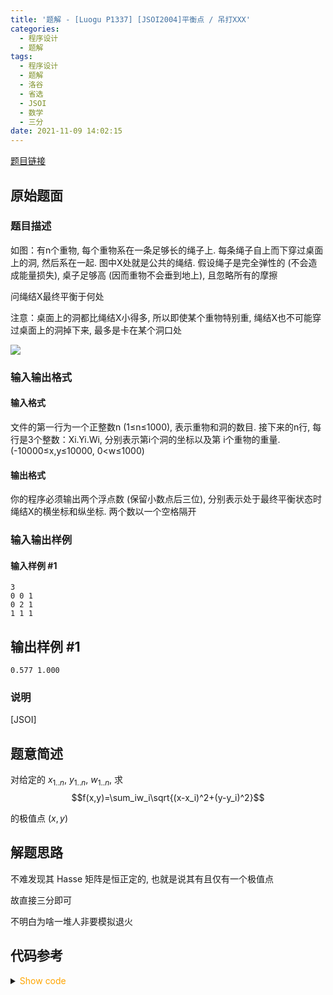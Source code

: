 ```yaml
---
title: '题解 - [Luogu P1337] [JSOI2004]平衡点 / 吊打XXX'
categories:
  - 程序设计
  - 题解
tags:
  - 程序设计
  - 题解
  - 洛谷
  - 省选
  - JSOI
  - 数学
  - 三分
date: 2021-11-09 14:02:15
---
```

[题目链接](https://www.luogu.com.cn/problem/P1337)

<!-- more -->

## 原始题面

### 题目描述

如图：有n个重物, 每个重物系在一条足够长的绳子上. 每条绳子自上而下穿过桌面上的洞, 然后系在一起. 图中X处就是公共的绳结. 假设绳子是完全弹性的 (不会造成能量损失), 桌子足够高 (因而重物不会垂到地上), 且忽略所有的摩擦

问绳结X最终平衡于何处

注意：桌面上的洞都比绳结X小得多, 所以即使某个重物特别重, 绳结X也不可能穿过桌面上的洞掉下来, 最多是卡在某个洞口处

![](1.jpg)

### 输入输出格式

#### 输入格式

文件的第一行为一个正整数n (1≤n≤1000), 表示重物和洞的数目. 接下来的n行, 每行是3个整数：Xi.Yi.Wi, 分别表示第i个洞的坐标以及第 i个重物的重量. (-10000≤x,y≤10000, 0<w≤1000)

#### 输出格式

你的程序必须输出两个浮点数 (保留小数点后三位), 分别表示处于最终平衡状态时绳结X的横坐标和纵坐标. 两个数以一个空格隔开

### 输入输出样例

#### 输入样例 #1

```input1
3
0 0 1
0 2 1
1 1 1
```

## 输出样例 #1

```output1
0.577 1.000
```

### 说明

[JSOI]

## 题意简述

对给定的 $x_{1..n}$, $y_{1..n}$, $w_{1..n}$, 求
$$f(x,y)=\sum_iw_i\sqrt{(x-x_i)^2+(y-y_i)^2}$$

的极值点 $(x,y)$

## 解题思路

不难发现其 Hasse 矩阵是恒正定的, 也就是说其有且仅有一个极值点

故直接三分即可

不明白为啥一堆人非要模拟退火

## 代码参考

<details>
<summary><font color='orange'>Show code</font></summary>

```cpp
/*
 * @Author: Tifa
 * @LastEditTime: 2021-11-09 14:02:15
 * @Description:
 */
#include <bits/stdc++.h>
using namespace std;

const int N = 1e3 + 5;

#define _for(i, l, r, vals...) for (decltype(l + r) i = (l), ##vals; i <= (r); ++i)

struct Node {
    long double x, y, w;
} a[N];

int n;
inline long double f(const long double& x, const long double& y) {
    long double ans = 0;
    _for(i, 1, n) ans += a[i].w * sqrt((x - a[i].x) * (x - a[i].x) + (y - a[i].y) * (y - a[i].y));
    return ans;
}

long double thry(long double l, long double r, const long double& x) {
    long double loss, _l, _r;
    long double f_l, f_r;
    _for(i, 1, 128) {
        loss = (r - l) / 3;
        _l = l + loss;
        _r = r - loss;
        f_l = f(x, _l);
        f_r = f(x, _r);
        f_l < f_r ? r = _r : l = _l;
    }
    return l + (r - l) / 2;
}
tuple<long double, long double> thr(const long double& l_x, const long double& r_x, const long double& l_y, const long double& r_y) {
    long double l = l_x, r = r_x;
    long double loss, _l, _r;
    long double f_l, f_r;
    long double _yl, _yr;
    _for(i, 1, 128) {
        loss = (r - l) / 3;
        _l = l + loss;
        _r = r - loss;
        f_l = f(_l, _yl = thry(l_y, r_y, _l));
        f_r = f(_r, _yr = thry(l_y, r_y, _r));
        f_l < f_r ? r = _r : l = _l;
    }
    return make_tuple(l + (r - l) / 2, _yl + (_yr - _yl) / 2);
}

int main() {
    cin >> n;
    _for(i, 1, n) cin >> a[i].x >> a[i].y >> a[i].w;
    long double mx = 1e5, Mx = -1e5, my = 1e5, My = -1e5;
    _for(i, 1, n) {
        mx = min(mx, a[i].x);
        Mx = max(Mx, a[i].x);
        my = min(my, a[i].y);
        My = max(My, a[i].y);
    }
    long double x, y;
    tie(x, y) = thr(mx, Mx, my, My);
    cout << fixed << setprecision(3) << x << " " << y;
    return 0;
}
```

</details>
